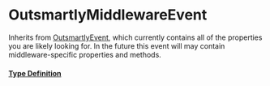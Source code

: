 # OutsmartlyMiddlewareEvent

Inherits from [OutsmartlyEvent](OutsmartlyEvent.md), which currently contains all of the properties you are likely looking for. In the future this event will may contain middleware-specific properties and methods.

#### [Type Definition](../../packages/core/src/public/types.ts#:~:text=class%20OutsmartlyMiddlewareEvent)

